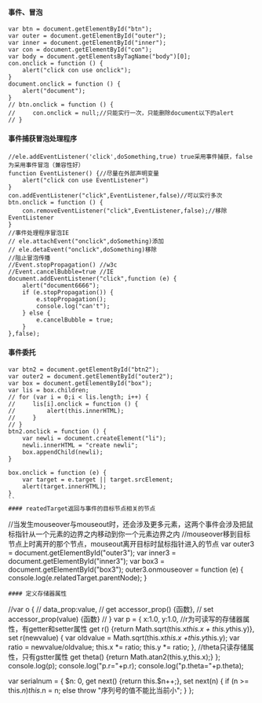 #### 事件、冒泡
```
var btn = document.getElementById("btn");
var outer = document.getElementById("outer");
var inner = document.getElementById("inner");
var con = document.getElementById("con");
var body = document.getElementsByTagName("body")[0];
con.onclick = function () {
    alert("click con use onclick");
}
document.onclick = function () {
    alert("document");
}
// btn.onclick = function () {
//     con.onclick = null;//只能实行一次，只能删除document以下的alert
// }
```
#### 事件捕获冒泡处理程序
```
//ele.addEventListener('click',doSomething,true) true采用事件捕获，false为采用事件冒泡（兼容性好）
function EventListener() {//尽量在外部声明变量
    alert("click con use EventListener")
}
con.addEventListener("click",EventListener,false)//可以实行多次
btn.onclick = function () {
    con.removeEventListener("click",EventListener,false);//移除EventListener
}
//事件处理程序冒泡IE
// ele.attachEvent("onclick",doSomething)添加
// ele.detaEvent("onclick",doSomething)移除
//阻止冒泡传播
//Event.stopPropagation() //w3c
//Event.cancelBubble=true //IE
document.addEventListener("click",function (e) {
    alert("document6666");
    if (e.stopPropagation()) {
        e.stopPropagation();
        console.log("can't");
    } else {
        e.cancelBubble = true;
    }
},false);
```
#### 事件委托
```
var btn2 = document.getElementById("btn2");
var outer2 = document.getElementById("outer2");
var box = document.getElementById("box");
var lis = box.children;
// for (var i = 0;i < lis.length; i++) {
//     lis[i].onclick = function () {
//         alert(this.innerHTML);
//     }
// }
btn2.onclick = function () {
    var newli = document.createElement("li");
    newli.innerHTML = "create newli";
    box.appendChild(newli);
}

box.onclick = function (e) {
    var target = e.target || target.srcElement;
    alert(target.innerHTML);
}
``
#### reatedTarget返回与事件的目标节点相关的节点
```
//当发生mouseover与mouseout时，还会涉及更多元素，这两个事件会涉及把鼠标指针从一个元素的边界之内移动到你一个元素边界之内
//mouseover移到目标节点上时离开的那个节点，mouseout离开目标时鼠标指针进入的节点
var outer3 = document.getElementById("outer3");
var inner3 = document.getElementById("inner3");
var box3 = document.getElementById("box3");
outer3.onmouseover = function (e) {
    console.log(e.relatedTarget.parentNode);
}
```
#### 定义存储器属性
```
//var o {
// data_prop:value,
// get accessor_prop() {函数},
// set accessor_prop(value) {函数}
// }
var p = {
    x:1.0,
    y:1.0,
    //r为可读写的存储器属性，有getter和setter属性
    get r() {return Math.sqrt(this.x*this.x + this.y*this.y)},
    set r(newvalue) {
        var oldvalue = Math.sqrt(this.x*this.x +this.y*this.y);
        var ratio = newvalue/oldvalue;
        this.x *= ratio;
        this.y *= ratio;
    },
    //theta只读存储属性，只有gstter属性
    get theta() {return Math.atan2(this.y,this.x);}
};
console.log(p);
console.log("p.r="+p.r);
console.log("p.theta="+p.theta);

var serialnum = {
    $n: 0,
    get next() {return this.$n++;},
    set next(n) {
        if (n >= this.$n) this.$n = n;
        else throw "序列号的值不能比当前小";
    }
};
```